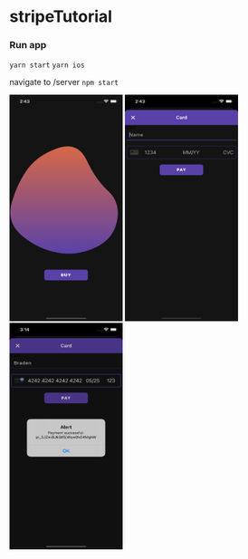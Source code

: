 # stripeTutorial

### Run app
`yarn start`
`yarn ios`

navigate to /server
`npm start`

<img src="https://github.com/brad0s/stripeTutorial/blob/main/screenshots/home.png" width="200" height="400">
<img src="https://github.com/brad0s/stripeTutorial/blob/main/screenshots/card.png" width="200" height="400">
<img src="https://github.com/brad0s/stripeTutorial/blob/main/screenshots/success.png" width="200" height="400">

